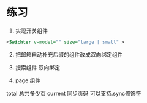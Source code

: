 # 练习

1. 实现开关组件

```xml
<Swichter v-model="" size="large | small" >
```

2. 把邮箱自动补充后缀的组件改成双向绑定组件

3. 搜索组件 双向绑定


4. page 组件
<Page :total="100" :current.sync="a"  />

total 总共多少页
current 同步页码 可以支持.sync修饰符